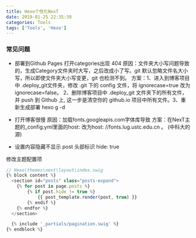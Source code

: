 ```yaml
---
title: Hexo个性化NexT
date: 2019-01-25 22:35:39
categories: Tools
tags: ['Tools', 'Hexo']
---
```



### 常见问题
* 部署到Github Pages 打开categories出现 404
原因：文件夹大小写问题导致的，生成Category文件夹时大写，之后改成小了写。git 默认忽略文件名大小写，所以即使文件夹大小写变更，git 也检测不到。
方案：1、进入到博客项目中 .deploy_git文件夹，修改 .git 下的 config 文件，将 ignorecase=true 改为 ignorecase=false。 2、删除博客项目中 .deploy_git 文件夹下的所有文件，并 push 到 Github 上, 这一步是清空你的 github.io 项目中所有文件。3、重新生成部署 hexo g -d

* 打开博客很慢
原因：加载fonts.googleapis.com字体库导致
方案：在NexT主题的_config.yml里面的host: 改为host: //fonts.lug.ustc.edu.cn 。 (中科大的源)

* 设置内容隐藏不显示
post 头部标识 hide: true

修改主题配置项
```js
// Hexo\themes\next\layout\index.swig
{% block content %}
  <section id="posts" class="posts-expand">
    {% for post in page.posts %}
        {% if post.hide != true %}
            {{ post_template.render(post, true) }}
        {% endif %}
    {% endfor %}
  </section>

  {% include '_partials/pagination.swig' %}
{% endblock %}
```





